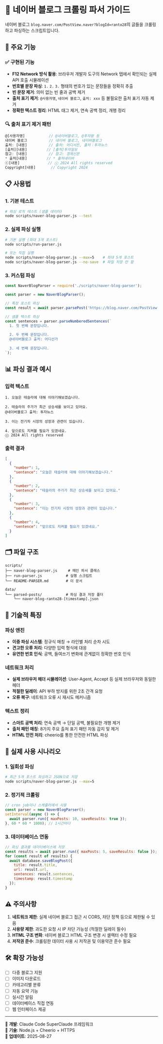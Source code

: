 # 📝 네이버 블로그 크롤링 파서 가이드

네이버 블로그 `blog.naver.com/PostView.naver?blogId=ranto28`의 글들을 크롤링하고 파싱하는 스크립트입니다.

## 🎯 주요 기능

### ✅ 구현된 기능
- **F12 Network 방식 활용**: 브라우저 개발자 도구의 Network 탭에서 확인되는 실제 API 호출 시뮬레이션
- **번호별 문장 파싱**: `1.` `2.` `3.` 형태의 번호가 있는 문장들을 정확히 추출
- **빈 문장 제거**: 의미 없는 빈 줄과 공백 제거
- **출처 표기 제거**: `@사용자명`, `네이버 블로그`, `출처: xxx` 등 불필요한 출처 표기 자동 제거
- **정확한 텍스트 정리**: HTML 태그 제거, 연속 공백 정리, 개행 정리

### 🔍 출처 표기 제거 패턴
```javascript
@[사용자명]           // @네이버블로그, @투자왕 등
네이버 블로그          // 네이버 블로그, 네이버블로그
출처: [내용]          // 출처: 어디서든, 출처：투자뉴스
[출처][내용]         // [출처]투자일보
참고: [내용]          // 참고: 경제신문
* 출처[내용]         // * 출처네이버
ⓒ[내용]             // ⓒ 2024 All rights reserved
Copyright[내용]       // Copyright 2024
```

## 📋 사용법

### 1. 기본 테스트
```bash
# 파싱 로직 테스트 (샘플 데이터)
node scripts/naver-blog-parser.js --test
```

### 2. 실제 파싱 실행
```bash
# 기본 실행 (최대 3개 포스트)
node scripts/run-parser.js

# 또는 직접 실행
node scripts/naver-blog-parser.js --max=5    # 최대 5개 포스트
node scripts/naver-blog-parser.js --no-save  # 파일 저장 안 함
```

### 3. 커스텀 파싱
```javascript
const NaverBlogParser = require('./scripts/naver-blog-parser');

const parser = new NaverBlogParser();

// 특정 포스트 파싱
const result = await parser.parsePost('https://blog.naver.com/PostView.naver?blogId=ranto28&logNo=123456');

// 샘플 텍스트 파싱
const sentences = parser.parseNumberedSentences(`
  1. 첫 번째 문장입니다.
  
  2. 두 번째 문장입니다.
  @네이버블로그 출처: 어디선가
  
  3. 세 번째 문장입니다.
`);
```

## 📊 파싱 결과 예시

### 입력 텍스트
```
1. 오늘은 테슬라에 대해 이야기해보겠습니다.

2. 테슬라의 주가가 최근 상승세를 보이고 있어요.
@네이버블로그 출처: 투자뉴스

3. 이는 전기차 시장의 성장과 관련이 있습니다.

4. 앞으로도 지켜볼 필요가 있겠네요.
ⓒ 2024 All rights reserved
```

### 출력 결과
```json
[
  {
    "number": 1,
    "sentence": "오늘은 테슬라에 대해 이야기해보겠습니다."
  },
  {
    "number": 2,
    "sentence": "테슬라의 주가가 최근 상승세를 보이고 있어요."
  },
  {
    "number": 3,
    "sentence": "이는 전기차 시장의 성장과 관련이 있습니다."
  },
  {
    "number": 4,
    "sentence": "앞으로도 지켜볼 필요가 있겠네요."
  }
]
```

## 🗂️ 파일 구조

```
scripts/
├── naver-blog-parser.js     # 메인 파서 클래스
├── run-parser.js           # 실행 스크립트
└── README-PARSER.md        # 이 문서

data/
└── parsed-posts/           # 파싱 결과 저장 폴더
    └── naver-blog-ranto28-[timestamp].json
```

## 🔧 기술적 특징

### 파싱 엔진
- **이중 파싱 시스템**: 정규식 매칭 → 라인별 처리 순차 시도
- **견고한 오류 처리**: 다양한 입력 형식에 대응
- **유연한 번호 인식**: 공백, 들여쓰기 변화에 관계없이 정확한 번호 인식

### 네트워크 처리
- **실제 브라우저 헤더 시뮬레이션**: User-Agent, Accept 등 실제 브라우저와 동일한 헤더
- **적절한 딜레이**: API 부하 방지를 위한 2초 간격 요청
- **오류 복구**: 네트워크 오류 시 재시도 메커니즘

### 텍스트 정리
- **스마트 공백 처리**: 연속 공백 → 단일 공백, 불필요한 개행 제거
- **출처 패턴 매칭**: 8가지 주요 출처 표기 패턴 자동 감지 및 제거
- **HTML 안전 처리**: cheerio를 통한 안전한 HTML 파싱

## 🚀 실제 사용 시나리오

### 1. 일회성 파싱
```bash
# 최근 5개 포스트 파싱하고 JSON으로 저장
node scripts/naver-blog-parser.js --max=5
```

### 2. 정기적 크롤링
```javascript
// cron job이나 스케줄러에서 사용
const parser = new NaverBlogParser();
setInterval(async () => {
  await parser.run({ maxPosts: 10, saveResults: true });
}, 60 * 60 * 1000); // 1시간마다
```

### 3. 데이터베이스 연동
```javascript
// 파싱 결과를 데이터베이스에 저장
const results = await parser.run({ maxPosts: 5, saveResults: false });
for (const result of results) {
  await database.saveBlogPost({
    title: result.title,
    url: result.url,
    sentences: result.sentences,
    timestamp: result.timestamp
  });
}
```

## ⚠️ 주의사항

1. **네트워크 제한**: 실제 네이버 블로그 접근 시 CORS, 차단 정책 등으로 제한될 수 있음
2. **사용량 제한**: 과도한 요청 시 IP 차단 가능성 (적절한 딜레이 필수)
3. **HTML 구조 변화**: 네이버 블로그 HTML 구조 변경 시 셀렉터 수정 필요
4. **저작권 준수**: 크롤링한 데이터 사용 시 저작권 및 이용약관 준수 필요

## 🛠️ 확장 가능성

- [ ] 다중 블로그 지원
- [ ] 이미지 다운로드
- [ ] 카테고리별 분류
- [ ] 자동 요약 기능
- [ ] 실시간 알림
- [ ] 데이터베이스 직접 연동
- [ ] 웹 인터페이스 제공

---

📝 **개발**: Claude Code SuperClaude 프레임워크  
🔧 **기술**: Node.js + Cheerio + HTTPS  
📅 **업데이트**: 2025-08-27